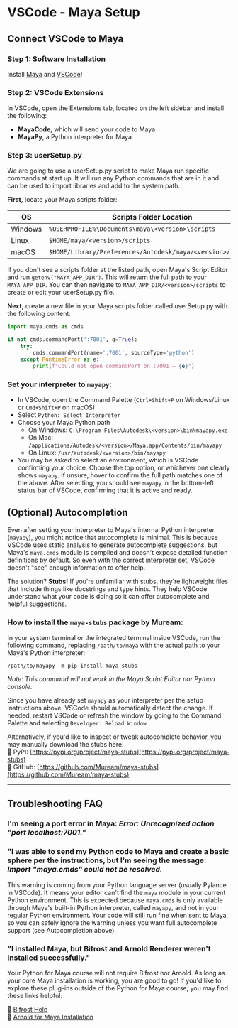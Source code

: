 # VSCode - Maya Setup

## Connect VSCode to Maya

### Step 1: Software Installation

Install [Maya](https://www.autodesk.com/products/maya/overview) and [VSCode](https://code.visualstudio.com/download)!

### Step 2: VSCode Extensions

In VSCode, open the Extensions tab, located on the left sidebar and install the following:

* **MayaCode**, which will send your code to Maya
* **MayaPy**, a Python interpreter for Maya

### Step 3: userSetup.py

We are going to use a userSetup.py script to make Maya run specific commands at start up. It will run any Python commands that are in it and can be used to import libraries and add to the system path.

**First,** locate your Maya scripts folder:

| OS | Scripts Folder Location |
|-|-|
| Windows | `%USERPROFILE%\Documents\maya\<version>\scripts` |
| Linux | `$HOME/maya/<version>/scripts` |
| macOS | `$HOME/Library/Preferences/Autodesk/maya/<version>/scripts` |

If you don't see a scripts folder at the listed path, open Maya's Script Editor and run `getenv("MAYA_APP_DIR")`. This will return the full path to your `MAYA_APP_DIR`. You can then navigate to `MAYA_APP_DIR/<version>/scripts` to create or edit your userSetup.py file.

**Next,** create a new file in your Maya scripts folder called userSetup.py with the following content:

```python
import maya.cmds as cmds

if not cmds.commandPort(':7001', q=True):
    try:
        cmds.commandPort(name=':7001', sourceType='python')
    except RuntimeError as e:
        print(f"Could not open commandPort on :7001 — {e}")
```


### Set your interpreter to `mayapy`:

* In VSCode, open the Command Palette (`Ctrl+Shift+P` on Windows/Linux or `Cmd+Shift+P` on macOS)
* Select `Python: Select Interpreter`
* Choose your Maya Python path
  * On Windows: `C:\Program Files\Autodesk\<version>\bin\mayapy.exe`
  * On Mac: `/applications/Autodesk/<version>/Maya.app/Contents/bin/mayapy`
  * On Linux: `/usr/autodesk/<version>/bin/mayapy`
* You may be asked to select an environment, which is VSCode confirming your choice. Choose the top option, or whichever one clearly shows `mayapy`. If unsure, hover to confirm the full path matches one of the above. After selecting, you should see `mayapy` in the bottom-left status bar of VSCode, confirming that it is active and ready.

## (Optional) Autocompletion

Even after setting your interpreter to Maya's internal Python interpreter (`mayapy`), you might notice that autocomplete is minimal. This is because VSCode uses static analysis to generate autocomplete suggestions, but Maya's `maya.cmds` module is compiled and doesn't expose detailed function definitions by default. So even with the correct interpreter set, VSCode doesn't "see" enough information to offer help.

The solution? **Stubs!** If you're unfamiliar with stubs, they're lightweight files that include things like docstrings and type hints. They help VSCode understand what your code is doing so it can offer autocomplete and helpful suggestions.

### How to install the `maya-stubs` package by Muream:

In your system terminal or the integrated terminal inside VSCode, run the following command, replacing `/path/to/maya` with the actual path to your Maya's Python interpreter:  

    /path/to/mayapy -m pip install maya-stubs

_Note: This command will not work in the Maya Script Editor nor Python console._

Since you have already set `mayapy` as your interpreter per the setup instructions above, VSCode should automatically detect the change. If needed, restart VSCode or refresh the window by going to the Command Palette and selecting `Developer: Reload Window`.

Alternatively, if you'd like to inspect or tweak autocomplete behavior, you may manually download the stubs here:  
🔗 PyPI: [https://pypi.org/project/maya-stubs](https://pypi.org/project/maya-stubs)  
🔗 GitHub: [https://github.com/Muream/maya-stubs](https://github.com/Muream/maya-stubs)  

***

## Troubleshooting FAQ

### I'm seeing a port error in Maya: _Error: Unrecognized action "port localhost:7001."_



### "I was able to send my Python code to Maya and create a basic sphere per the instructions, but I'm seeing the message: _Import "maya.cmds" could not be resolved._

This warning is coming from your Python language server (usually Pylance in VSCode). It means your editor can't find the `maya` module in your current Python environment. This is expected because `maya.cmds` is only available through Maya's built-in Python interpreter, called `mayapy`, and not in your regular Python environment. Your code will still run fine when sent to Maya, so you can safely ignore the warning unless you want full autocomplete support (see Autocompletion above).

### "I installed Maya, but Bifrost and Arnold Renderer weren't installed successfully."

Your Python for Maya course will not require Bifrost nor Arnold. As long as your core Maya installation is working, you are good to go! If you'd like to explore these plug-ins outside of the Python for Maya course, you may find these links helpful:

🔗 [Bifrost Help](https://help.autodesk.com/view/BIFROST/ENU/?guid=Bifrost_MayaPlugin_install_bifrost_for_maya_html)  
🔗 [Arnold for Maya Installation](https://help.autodesk.com/view/ARNOL/ENU/?guid=arnold_for_maya_getting_started_am_Installation_html)

